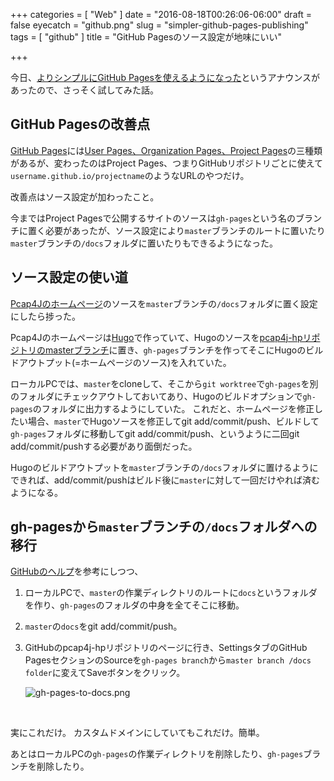 +++
categories = [ "Web" ]
date = "2016-08-18T00:26:06-06:00"
draft = false
eyecatch = "github.png"
slug = "simpler-github-pages-publishing"
tags = [ "github" ]
title = "GitHub Pagesのソース設定が地味にいい"

+++

今日、[よりシンプルにGitHub Pagesを使えるようになった](https://github.com/blog/2228-simpler-github-pages-publishing)というアナウンスがあったので、さっそく試してみた話。

## GitHub Pagesの改善点
[GitHub Pages](https://pages.github.com/)には[User Pages、Organization Pages、Project Pages](https://help.github.com/articles/user-organization-and-project-pages/)の三種類があるが、変わったのはProject Pages、つまりGitHubリポジトリごとに使えて`username.github.io/projectname`のようなURLのやつだけ。

改善点はソース設定が加わったこと。

今まではProject Pagesで公開するサイトのソースは`gh-pages`という名のブランチに置く必要があったが、ソース設定により`master`ブランチのルートに置いたり`master`ブランチの`/docs`フォルダに置いたりもできるようになった。

## ソース設定の使い道
[Pcap4Jのホームページ](https://www.pcap4j.org/)のソースを`master`ブランチの`/docs`フォルダに置く設定にしたら捗った。

Pcap4Jのホームページは[Hugo](https://gohugo.io/)で作っていて、Hugoのソースを[pcap4j-hpリポジトリのmasterブランチ](https://github.com/kaitoy/pcap4j-hp)に置き、`gh-pages`ブランチを作ってそこにHugoのビルドアウトプット(=ホームページのソース)を入れていた。

ローカルPCでは、`master`をcloneして、そこから`git worktree`で`gh-pages`を別のフォルダにチェックアウトしておいてあり、Hugoのビルドオプションで`gh-pages`のフォルダに出力するようにしていた。
これだと、ホームページを修正したい場合、`master`でHugoソースを修正してgit add/commit/push、ビルドして`gh-pages`フォルダに移動してgit add/commit/push、というように二回git add/commit/pushする必要があり面倒だった。

Hugoのビルドアウトプットを`master`ブランチの`/docs`フォルダに置けるようにできれば、add/commit/pushはビルド後に`master`に対して一回だけやれば済むようになる。

## gh-pagesから`master`ブランチの`/docs`フォルダへの移行
[GitHubのヘルプ](https://help.github.com/articles/configuring-a-publishing-source-for-github-pages/)を参考にしつつ、

1. ローカルPCで、`master`の作業ディレクトリのルートに`docs`というフォルダを作り、`gh-pages`のフォルダの中身を全てそこに移動。
2. `master`の`docs`をgit add/commit/push。
3. GitHubのpcap4j-hpリポジトリのページに行き、SettingsタブのGitHub PagesセクションのSourceを`gh-pages branch`から`master branch /docs folder`に変えてSaveボタンをクリック。

    ![gh-pages-to-docs.png](/images/simpler-github-pages-publishing/gh-pages-to-docs.png "gh-pages-to-docs.png")

<br>

実にこれだけ。
カスタムドメインにしていてもこれだけ。簡単。

あとはローカルPCの`gh-pages`の作業ディレクトリを削除したり、`gh-pages`ブランチを削除したり。
